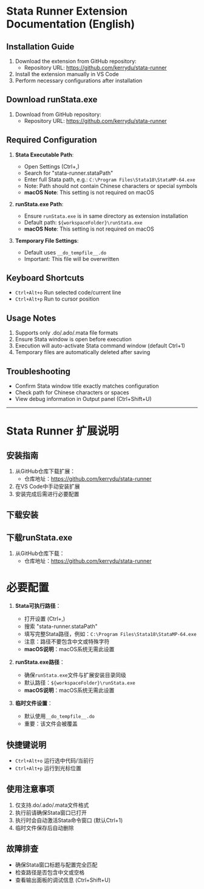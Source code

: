 # Stata Runner Extension Documentation (English)

## Installation Guide
1. Download the extension from GitHub repository:
   - Repository URL: https://github.com/kerrydu/stata-runner
2. Install the extension manually in VS Code
3. Perform necessary configurations after installation

## Download runStata.exe
1. Download from GitHub repository:
   - Repository URL: https://github.com/kerrydu/stata-runner

## Required Configuration
1. **Stata Executable Path**:
   - Open Settings (Ctrl+,)
   - Search for "stata-runner.stataPath"
   - Enter full Stata path, e.g.: `C:\Program Files\Stata18\StataMP-64.exe`
   - Note: Path should not contain Chinese characters or special symbols
   - **macOS Note**: This setting is not required on macOS

2. **runStata.exe Path**:
   - Ensure `runStata.exe` is in same directory as extension installation
   - Default path: `${workspaceFolder}\runStata.exe`
   - **macOS Note**: This setting is not required on macOS

3. **Temporary File Settings**:
   - Default uses `__do_tempfile__.do`
   - Important: This file will be overwritten
 

## Keyboard Shortcuts
- `Ctrl+Alt+o` Run selected code/current line
- `Ctrl+Alt+p` Run to cursor position

## Usage Notes
1. Supports only .do/.ado/.mata file formats
2. Ensure Stata window is open before execution
3. Execution will auto-activate Stata command window (default Ctrl+1)
4. Temporary files are automatically deleted after saving

## Troubleshooting
- Confirm Stata window title exactly matches configuration
- Check path for Chinese characters or spaces
- View debug information in Output panel (Ctrl+Shift+U)

---

# Stata Runner 扩展说明

## 安装指南
1. 从GitHub仓库下载扩展：
   - 仓库地址：https://github.com/kerrydu/stata-runner
2. 在VS Code中手动安装扩展
3. 安装完成后需进行必要配置

## 下载安装

## 下载runStata.exe
1. 从GitHub仓库下载：
   - 仓库地址：https://github.com/kerrydu/stata-runner

# 必要配置
1. **Stata可执行路径**：
   - 打开设置 (Ctrl+,)
   - 搜索 "stata-runner.stataPath"
   - 填写完整Stata路径，例如：`C:\Program Files\Stata18\StataMP-64.exe`
   - 注意：路径不要包含中文或特殊字符
   - **macOS说明**：macOS系统无需此设置

2. **runStata.exe路径**：
   - 确保`runStata.exe`文件与扩展安装目录同级
   - 默认路径：`${workspaceFolder}\runStata.exe`
   - **macOS说明**：macOS系统无需此设置

3. **临时文件设置**：
   - 默认使用`__do_tempfile__.do`
   - 重要：该文件会被覆盖

## 快捷键说明
- `Ctrl+Alt+o` 运行选中代码/当前行
- `Ctrl+Alt+p` 运行到光标位置

## 使用注意事项
1. 仅支持.do/.ado/.mata文件格式
2. 执行前请确保Stata窗口已打开
3. 执行时会自动激活Stata命令窗口 (默认Ctrl+1)
4. 临时文件保存后自动删除

## 故障排查
- 确保Stata窗口标题与配置完全匹配
- 检查路径是否包含中文或空格
- 查看输出面板的调试信息 (Ctrl+Shift+U)